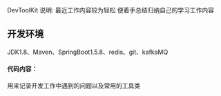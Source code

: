 DevToolKit 说明: 
最近工作内容较为轻松 便着手总结归纳自己的学习工作内容

## 开发环境
 
JDK1.8、Maven、SpringBoot1.5.8、redis、git、kafkaMQ
 
#### 代码内容：
用来记录开发工作中遇到的问题以及常用的工具类

